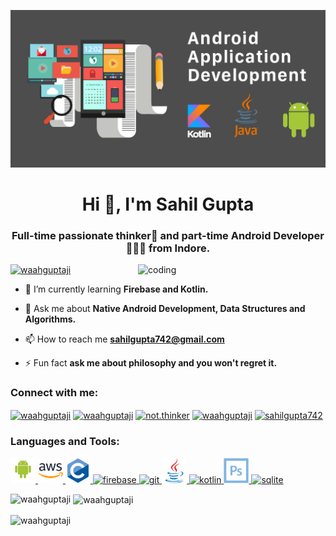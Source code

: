![logo](https://github.com/Waahguptaji/waahguptaji/blob/main/android-app.jpg)
<h1 align="center">Hi 👋, I'm Sahil Gupta</h1>
<h3 align="center">Full-time passionate thinker🤔 and part-time Android Developer👨🏻‍💻 from Indore.</h3>
<img align="right" alt="coding" width="300" src="https://i.pinimg.com/originals/7e/4f/01/7e4f01acde62cfa30b1d0aaa6401c577.gif">



<p align="left"> <a href="https://twitter.com/waahguptaji" target="blank"><img src="https://img.shields.io/twitter/follow/waahguptaji?logo=twitter&style=for-the-badge" alt="waahguptaji" /></a> </p>

- 🌱 I’m currently learning **Firebase and Kotlin.**

- 💬 Ask me about **Native Android Development, Data Structures and Algorithms.**

- 📫 How to reach me **sahilgupta742@gmail.com**

- ⚡ Fun fact **ask me about philosophy and you won't regret it.**

<h3 align="left">Connect with me:</h3>
<p align="left">
<a href="https://twitter.com/waahguptaji" target="blank"><img align="center" src="https://raw.githubusercontent.com/rahuldkjain/github-profile-readme-generator/master/src/images/icons/Social/twitter.svg" alt="waahguptaji" height="30" width="40" /></a>
<a href="https://linkedin.com/in/waahguptaji" target="blank"><img align="center" src="https://raw.githubusercontent.com/rahuldkjain/github-profile-readme-generator/master/src/images/icons/Social/linked-in-alt.svg" alt="waahguptaji" height="30" width="40" /></a>
<a href="https://instagram.com/not.thinker" target="blank"><img align="center" src="https://raw.githubusercontent.com/rahuldkjain/github-profile-readme-generator/master/src/images/icons/Social/instagram.svg" alt="not.thinker" height="30" width="40" /></a>
<a href="https://www.leetcode.com/waahguptaji" target="blank"><img align="center" src="https://raw.githubusercontent.com/rahuldkjain/github-profile-readme-generator/master/src/images/icons/Social/leet-code.svg" alt="waahguptaji" height="30" width="40" /></a>
<a href="https://auth.geeksforgeeks.org/user/sahilgupta742" target="blank"><img align="center" src="https://raw.githubusercontent.com/rahuldkjain/github-profile-readme-generator/master/src/images/icons/Social/geeks-for-geeks.svg" alt="sahilgupta742" height="30" width="40" /></a>
</p>

<h3 align="left">Languages and Tools:</h3>
<p align="left"> <a href="https://developer.android.com" target="_blank" rel="noreferrer"> <img src="https://raw.githubusercontent.com/devicons/devicon/master/icons/android/android-original-wordmark.svg" alt="android" width="40" height="40"/> </a> <a href="https://aws.amazon.com" target="_blank" rel="noreferrer"> <img src="https://raw.githubusercontent.com/devicons/devicon/master/icons/amazonwebservices/amazonwebservices-original-wordmark.svg" alt="aws" width="40" height="40"/> </a> <a href="https://www.cprogramming.com/" target="_blank" rel="noreferrer"> <img src="https://raw.githubusercontent.com/devicons/devicon/master/icons/c/c-original.svg" alt="c" width="40" height="40"/> </a> <a href="https://firebase.google.com/" target="_blank" rel="noreferrer"> <img src="https://www.vectorlogo.zone/logos/firebase/firebase-icon.svg" alt="firebase" width="40" height="40"/> </a> <a href="https://git-scm.com/" target="_blank" rel="noreferrer"> <img src="https://www.vectorlogo.zone/logos/git-scm/git-scm-icon.svg" alt="git" width="40" height="40"/> </a> <a href="https://www.java.com" target="_blank" rel="noreferrer"> <img src="https://raw.githubusercontent.com/devicons/devicon/master/icons/java/java-original.svg" alt="java" width="40" height="40"/> </a> <a href="https://kotlinlang.org" target="_blank" rel="noreferrer"> <img src="https://www.vectorlogo.zone/logos/kotlinlang/kotlinlang-icon.svg" alt="kotlin" width="40" height="40"/> </a> <a href="https://www.photoshop.com/en" target="_blank" rel="noreferrer"> <img src="https://raw.githubusercontent.com/devicons/devicon/master/icons/photoshop/photoshop-line.svg" alt="photoshop" width="40" height="40"/> </a> <a href="https://www.sqlite.org/" target="_blank" rel="noreferrer"> <img src="https://www.vectorlogo.zone/logos/sqlite/sqlite-icon.svg" alt="sqlite" width="40" height="40"/> </a> </p>

<p><img align="left" src="https://github-readme-stats.vercel.app/api/top-langs?username=waahguptaji&show_icons=true&locale=en&layout=compact" alt="waahguptaji" /></p>

<p>&nbsp;<img align="center" src="https://github-readme-stats.vercel.app/api?username=waahguptaji&show_icons=true&locale=en" alt="waahguptaji" /></p>

<p><img align="center" src="https://github-readme-streak-stats.herokuapp.com/?user=waahguptaji&" alt="waahguptaji" /></p>
